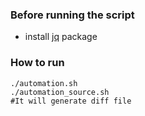 ### Before running the script
- install [jq](https://stedolan.github.io/jq/download/) package

### How to run

```
./automation.sh
./automation_source.sh
#It will generate diff file
```